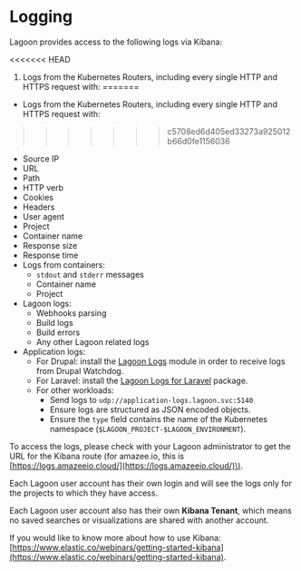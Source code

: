 # Logging

Lagoon provides access to the following logs via Kibana:

<<<<<<< HEAD
1. Logs from the Kubernetes Routers, including every single HTTP and HTTPS request with:
=======
* Logs from the Kubernetes Routers, including every single HTTP and HTTPS request with:
>>>>>>> c5708ed6d405ed33273a925012b66d0fe1156036
  * Source IP
  * URL
  * Path
  * HTTP verb
  * Cookies
  * Headers
  * User agent
  * Project
  * Container name
  * Response size
  * Response time
* Logs from containers:
  * `stdout` and `stderr` messages
  * Container name
  * Project
* Lagoon logs:
  * Webhooks parsing
  * Build logs
  * Build errors
  * Any other Lagoon related logs
* Application logs:
  * For Drupal: install the [Lagoon Logs](https://www.drupal.org/project/lagoon_logs) module in order to receive logs from Drupal Watchdog.
  * For Laravel: install the [Lagoon Logs for Laravel](https://github.com/amazeeio/laravel_lagoon_logs) package.
  * For other workloads:
    * Send logs to `udp://application-logs.lagoon.svc:5140`
    * Ensure logs are structured as JSON encoded objects.
    * Ensure the `type` field contains the name of the Kubernetes namespace (`$LAGOON_PROJECT-$LAGOON_ENVIRONMENT`).

To access the logs, please check with your Lagoon administrator to get the URL for the Kibana route \(for amazee.io, this is [https://logs.amazeeio.cloud/](https://logs.amazeeio.cloud/)\).

Each Lagoon user account has their own login and will see the logs only for the projects to which they have access.

Each Lagoon user account also has their own **Kibana Tenant**, which means no saved searches or visualizations are shared with another account.

If you would like to know more about how to use Kibana: [https://www.elastic.co/webinars/getting-started-kibana](https://www.elastic.co/webinars/getting-started-kibana).
